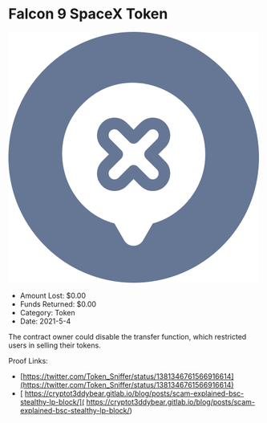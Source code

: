 # Falcon 9 SpaceX Token
![Falcon 9 SpaceX Token](/rektimages/Falcon-9-SpaceX-Token.png)
- Amount Lost: $0.00
- Funds Returned: $0.00
- Category: Token
- Date: 2021-5-4

The contract owner could disable the transfer function, which restricted users in selling their tokens.  
  



Proof Links:
- [https://twitter.com/Token_Sniffer/status/1381346761566916614](https://twitter.com/Token_Sniffer/status/1381346761566916614)
- [ https://cryptot3ddybear.gitlab.io/blog/posts/scam-explained-bsc-stealthy-lp-block/]( https://cryptot3ddybear.gitlab.io/blog/posts/scam-explained-bsc-stealthy-lp-block/)


